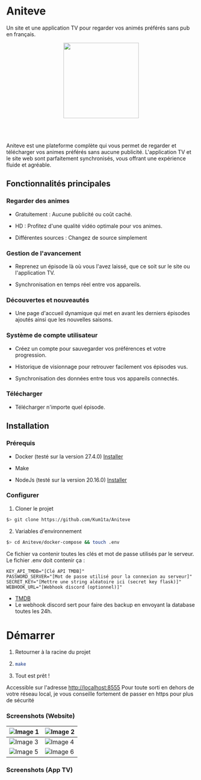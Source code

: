 # Aniteve
Un site et une application TV pour regarder vos animés préférés sans pub en français.

<div align="center">
  <img style="height: 200px; width: 200px; margin-bottom: 50px" src="https://github.com/user-attachments/assets/e2659831-2278-466c-8429-bfa939df0032"/>
</div>

Aniteve est une plateforme complète qui vous permet de regarder et télécharger vos animes préférés sans aucune publicité. L'application TV et le site web sont parfaitement synchronisés, vous offrant une expérience fluide et agréable.

## Fonctionnalités principales

### Regarder des animes

  - Gratuitement : Aucune publicité ou coût caché.

  - HD : Profitez d'une qualité vidéo optimale pour vos animes.

  - Différentes sources : Changez de source simplement

### Gestion de l'avancement

  - Reprenez un épisode là où vous l'avez laissé, que ce soit sur le site ou l'application TV.

  - Synchronisation en temps réel entre vos appareils.

### Découvertes et nouveautés

  - Une page d'accueil dynamique qui met en avant les derniers épisodes ajoutés ainsi que les nouvelles saisons.

### Système de compte utilisateur

  - Créez un compte pour sauvegarder vos préférences et votre progression.
 
  - Historique de visionnage pour retrouver facilement vos épisodes vus.

  - Synchronisation des données entre tous vos appareils connectés.

### Télécharger

  - Télécharger n'importe quel épisode.

## Installation

### Prérequis

  - Docker (testé sur la version 27.4.0) [Installer](https://docs.docker.com/engine/install/)

  - Make

  - NodeJs (testé sur la version 20.16.0) [Installer](https://nodejs.org/en/download)

### Configurer

1. Cloner le projet
```sh
$> git clone https://github.com/Kum1ta/Aniteve
```

2. Variables d'environnement
```sh
$> cd Aniteve/docker-compose && touch .env
```
Ce fichier va contenir toutes les clés et mot de passe utilisés par le serveur. Le fichier .env doit contenir ça :
```
KEY_API_TMDB="[Clé API TMDB]"
PASSWORD_SERVER="[Mot de passe utilisé pour la connexion au serveur]"
SECRET_KEY="[Mettre une string aléatoire ici (secret key flask)]"
WEBHOOK_URL="[Webhook discord (optionnel)]"
```
- [TMDB](https://www.themoviedb.org/settings/api)
- Le webhook discord sert pour faire des backup en envoyant la database toutes les 24h.

# Démarrer

1. Retourner à la racine du projet

2. ``` sh
   make
   ```

3. Tout est prêt !

Accessible sur l'adresse [http://localhost:8555](http://localhost:8555)
Pour toute sorti en dehors de votre réseau local, je vous conseille fortement de passer en https pour plus de sécurité

### Screenshots (Website)

| ![Image 1](https://github.com/user-attachments/assets/5353a0ab-ce00-421e-b7e2-a71c1fe52037) | ![Image 2](https://github.com/user-attachments/assets/cb23509d-827d-4477-bc0d-70d7898bb61e) |
|------------------------------------------------|------------------------------------------------|
| ![Image 3](https://github.com/user-attachments/assets/fa62721c-001b-4449-ad9c-cfb8450c816d) | ![Image 4](https://github.com/user-attachments/assets/abe26311-626d-42bd-901f-c29d7e0c73b1) |
| ![Image 5](https://github.com/user-attachments/assets/7a43601e-e031-4cf4-9e94-422379fb005c) | ![Image 6](https://github.com/user-attachments/assets/058d657f-dc31-431c-9f7c-261d66cdf9c9) |                                                |

### Screenshots (App TV)





  
